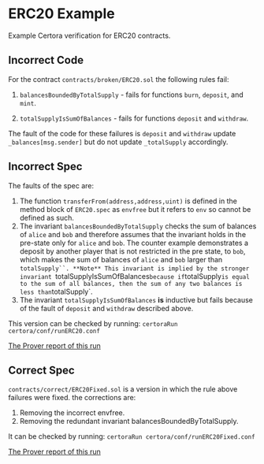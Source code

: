 # ERC20 Example

Example Certora verification for ERC20 contracts.

## Incorrect Code
For the contract `contracts/broken/ERC20.sol` 
the following rules fail:

1. `balancesBoundedByTotalSupply` - fails for functions `burn`, `deposit`, and `mint`.

2. `totalSupplyIsSumOfBalances` - fails for functions `deposit` and `withdraw`.

The fault of the code for these failures is
`deposit` and `withdraw` update `_balances[msg.sender]` but do not update `_totalSupply` accordingly.

## Incorrect Spec
The faults of the spec are:
1. The function `transferFrom(address,address,uint)` is defined in the method block of `ERC20.spec` as
   `envfree` but it refers to `env` so cannot be defined as such.
2. The invariant `balancesBoundedByTotalSupply` checks the sum of balances of `alice` and `bob` and therefore assumes
   that the invariant holds in the pre-state only for `alice` and `bob`. The counter example demonstrates a
   deposit by another player that is not restricted in the pre state, to `bob`, which makes the sum of balances of `alice` and `bob` larger than `totalSupply``.
   **Note**
   This invariant is implied by the stronger invariant `totalSupplyIsSumOfBalances` because if `totalSupply`
   is equal to the sum of all balances, then the sum of any two balances is less than `totalSupply`.
3. The invariant `totalSupplyIsSumOfBalances` **is** inductive but fails because of the fault of 
   `deposit` and `withdraw` described above.

This version can be checked by running:
```certoraRun certora/conf/runERC20.conf```

[The Prover report of this run](https://prover.certora.com/output/1902/75fc2841d5c3439db9a49b4598947ee0?anonymousKey=a7a3cfa3287f811997f58cebc03b80674349902e)

## Correct Spec

`contracts/correct/ERC20Fixed.sol` is a version in which the rule above failures were fixed. the corrections are:
1. Removing the incorrect envfree. 
2. Removing the redundant invariant balancesBoundedByTotalSupply.

It can be checked by running:
```certoraRun certora/conf/runERC20Fixed.conf```

[The Prover report of this run](https://prover.certora.com/output/1902/c08ded2b830a4696b115b33baece1cb0?anonymousKey=7fbb3ba5b671d89278be7fb60ab85c92cddd4bae)

